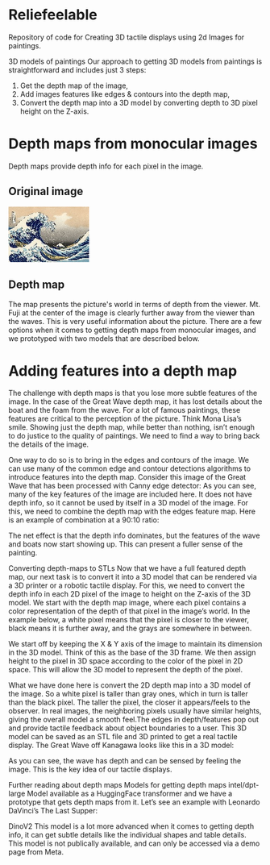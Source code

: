 # Reliefeelable
Repository of code for Creating 3D tactile displays using 2d Images for paintings.


3D models of paintings
Our approach to getting 3D models from paintings is straightforward and includes just 3 steps:
1. Get the depth map of the image,
2. Add images features like edges & contours into the depth map,
3. Convert the depth map into a 3D model by converting depth to 3D pixel height on the
Z-axis.

# Depth maps from monocular images 
Depth maps provide depth info for each pixel in the image.

## Original image
![Great Wave](/Docs/Great_Wave.jpg "Great Wave")
 
## Depth map
The map presents the picture's world in terms of depth from the viewer. Mt. Fuji at the center of the image is clearly further away from the viewer than the waves. This is very useful information about the picture. There are a few options when it comes to getting depth maps from monocular images, and we prototyped with two models that are described below.

# Adding features into a depth map
The challenge with depth maps is that you lose more subtle features of the image. In the case of the Great Wave depth map, it has lost details about the boat and the foam from the wave. For a lot of famous paintings, these features are critical to the perception of the picture. Think Mona Lisa’s smile. Showing just the depth map, while better than nothing, isn’t enough to do justice to the quality of paintings. We need to find a way to bring back the details of the image.
 
 One way to do so is to bring in the edges and contours of the image. We can use many of the common edge and contour detections algorithms to introduce features into the depth map. Consider this image of the Great Wave that has been processed with Canny edge detector:
 As you can see, many of the key features of the image are included here. It does not have depth info, so it cannot be used by itself in a 3D model of the image. For this, we need to combine the depth map with the edges feature map. Here is an example of combination at a 90:10 ratio:

The net effect is that the depth info dominates, but the features of the wave and boats now start showing up. This can present a fuller sense of the painting.

Converting depth-maps to STLs
Now that we have a full featured depth map, our next task is to convert it into a 3D model that can be rendered via a 3D printer or a robotic tactile display. For this, we need to convert the depth info in each 2D pixel of the image to height on the Z-axis of the 3D model.
We start with the depth map image, where each pixel contains a color representation of the depth of that pixel in the image’s world. In the example below, a white pixel means that the pixel is closer to the viewer, black means it is further away, and the grays are somewhere in between.

  We start off by keeping the X & Y axis of the image to maintain its dimension in the 3D model. Think of this as the base of the 3D frame.
We then assign height to the pixel in 3D space according to the color of the pixel in 2D space. This will allow the 3D model to represent the depth of the pixel.
 
  What we have done here is convert the 2D depth map into a 3D model of the image. So a white pixel is taller than gray ones, which in turn is taller than the black pixel. The taller the pixel, the closer it appears/feels to the observer.
In real images, the neighboring pixels usually have similar heights, giving the overall model a smooth feel.The edges in depth/features pop out and provide tactile feedback about object boundaries to a user.
This 3D model can be saved as an STL file and 3D printed to get a real tactile display. The Great Wave off Kanagawa looks like this in a 3D model:

  As you can see, the wave has depth and can be sensed by feeling the image. This is the key idea of our tactile displays.

 Further reading about depth maps Models for getting depth maps
intel/dpt-large
Model available as a HuggingFace transformer and we have a prototype that gets depth maps from it.
Let’s see an example with Leonardo DaVinci’s The Last Supper:
 
  DinoV2
This model is a lot more advanced when it comes to getting depth info, it can get subtle details like the individual shapes and table details. This model is not publically available, and can only be accessed via a demo page from Meta.
 
